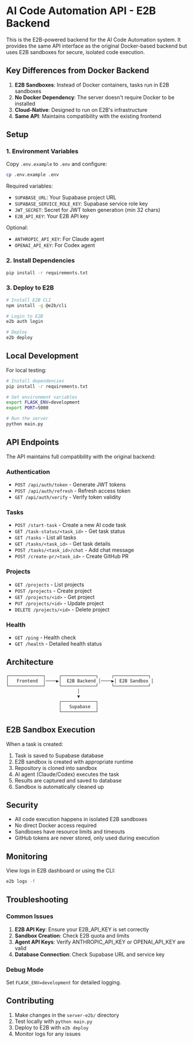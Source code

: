 # AI Code Automation API - E2B Backend

This is the E2B-powered backend for the AI Code Automation system. It provides the same API interface as the original Docker-based backend but uses E2B sandboxes for secure, isolated code execution.

## Key Differences from Docker Backend

1. **E2B Sandboxes**: Instead of Docker containers, tasks run in E2B sandboxes
2. **No Docker Dependency**: The server doesn't require Docker to be installed
3. **Cloud-Native**: Designed to run on E2B's infrastructure
4. **Same API**: Maintains compatibility with the existing frontend

## Setup

### 1. Environment Variables

Copy `.env.example` to `.env` and configure:

```bash
cp .env.example .env
```

Required variables:
- `SUPABASE_URL`: Your Supabase project URL
- `SUPABASE_SERVICE_ROLE_KEY`: Supabase service role key
- `JWT_SECRET`: Secret for JWT token generation (min 32 chars)
- `E2B_API_KEY`: Your E2B API key

Optional:
- `ANTHROPIC_API_KEY`: For Claude agent
- `OPENAI_API_KEY`: For Codex agent

### 2. Install Dependencies

```bash
pip install -r requirements.txt
```

### 3. Deploy to E2B

```bash
# Install E2B CLI
npm install -g @e2b/cli

# Login to E2B
e2b auth login

# Deploy
e2b deploy
```

## Local Development

For local testing:

```bash
# Install dependencies
pip install -r requirements.txt

# Set environment variables
export FLASK_ENV=development
export PORT=5000

# Run the server
python main.py
```

## API Endpoints

The API maintains full compatibility with the original backend:

### Authentication
- `POST /api/auth/token` - Generate JWT tokens
- `POST /api/auth/refresh` - Refresh access token
- `GET /api/auth/verify` - Verify token validity

### Tasks
- `POST /start-task` - Create a new AI code task
- `GET /task-status/<task_id>` - Get task status
- `GET /tasks` - List all tasks
- `GET /tasks/<task_id>` - Get task details
- `POST /tasks/<task_id>/chat` - Add chat message
- `POST /create-pr/<task_id>` - Create GitHub PR

### Projects
- `GET /projects` - List projects
- `POST /projects` - Create project
- `GET /projects/<id>` - Get project
- `PUT /projects/<id>` - Update project
- `DELETE /projects/<id>` - Delete project

### Health
- `GET /ping` - Health check
- `GET /health` - Detailed health status

## Architecture

```
┌─────────────┐     ┌─────────────┐     ┌─────────────┐
│   Frontend  │────▶│  E2B Backend │────▶│ E2B Sandbox │
└─────────────┘     └─────────────┘     └─────────────┘
                           │
                           ▼
                    ┌─────────────┐
                    │   Supabase  │
                    └─────────────┘
```

## E2B Sandbox Execution

When a task is created:

1. Task is saved to Supabase database
2. E2B sandbox is created with appropriate runtime
3. Repository is cloned into sandbox
4. AI agent (Claude/Codex) executes the task
5. Results are captured and saved to database
6. Sandbox is automatically cleaned up

## Security

- All code execution happens in isolated E2B sandboxes
- No direct Docker access required
- Sandboxes have resource limits and timeouts
- GitHub tokens are never stored, only used during execution

## Monitoring

View logs in E2B dashboard or using the CLI:

```bash
e2b logs -f
```

## Troubleshooting

### Common Issues

1. **E2B API Key**: Ensure your E2B_API_KEY is set correctly
2. **Sandbox Creation**: Check E2B quota and limits
3. **Agent API Keys**: Verify ANTHROPIC_API_KEY or OPENAI_API_KEY are valid
4. **Database Connection**: Check Supabase URL and service key

### Debug Mode

Set `FLASK_ENV=development` for detailed logging.

## Contributing

1. Make changes in the `server-e2b/` directory
2. Test locally with `python main.py`
3. Deploy to E2B with `e2b deploy`
4. Monitor logs for any issues